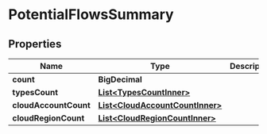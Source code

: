 

# PotentialFlowsSummary


## Properties

| Name | Type | Description | Notes |
|------------ | ------------- | ------------- | -------------|
|**count** | **BigDecimal** |  |  |
|**typesCount** | [**List&lt;TypesCountInner&gt;**](TypesCountInner.md) |  |  |
|**cloudAccountCount** | [**List&lt;CloudAccountCountInner&gt;**](CloudAccountCountInner.md) |  |  |
|**cloudRegionCount** | [**List&lt;CloudRegionCountInner&gt;**](CloudRegionCountInner.md) |  |  |



